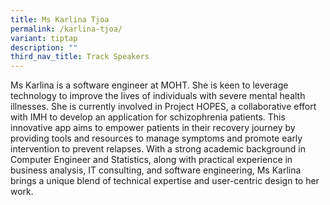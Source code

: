 ```yaml
---
title: Ms Karlina Tjoa
permalink: /karlina-tjoa/
variant: tiptap
description: ""
third_nav_title: Track Speakers
---
```

<p></p>
<p>Ms Karlina is a software engineer at MOHT. She is keen to leverage technology
to improve the lives of individuals with severe mental health illnesses.
She is currently involved in Project HOPES, a collaborative effort with
IMH to develop an application for schizophrenia patients. This innovative
app aims to empower patients in their recovery journey by providing tools
and resources to manage symptoms and promote early intervention to prevent
relapses. With a strong academic background in Computer Engineer and Statistics,
along with practical experience in business analysis, IT consulting, and
software engineering, Ms Karlina brings a unique blend of technical expertise
and user-centric design to her work.</p>